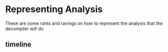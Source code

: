 # Representing Analysis
These are some rants and ravings on how to represent the analysis that the decompiler will do  

## timeline
